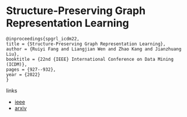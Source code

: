 # Structure-Preserving Graph Representation Learning

```
@inproceedings{spgrl_icdm22,
title = {Structure-Preserving Graph Representation Learning},
author = {Ruiyi Fang and Liangjian Wen and Zhao Kang and Jianzhuang Liu},
booktitle = {22nd {IEEE} International Conference on Data Mining (ICDM)},
pages = {927--932},
year = {2022}
}
```

links
- [ieee](https://doi.org/10.1109/ICDM54844.2022.00109)
- [arxiv](https://arxiv.org/abs/2209.00793)
